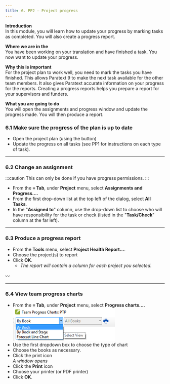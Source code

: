```yaml
---
title: 6. PP2 – Project progress
---
```

**Introduction**  
In this module, you will learn how to update your progress by marking tasks as completed. You will also create a progress report.

**Where we are in the**  
You have been working on your translation and have finished a task. You now want to update your progress.

**Why this is important**  
For the project plan to work well, you need to mark the tasks you have finished. This allows Paratext 9 to make the next task available for the other team members. It also gives Paratext accurate information on your progress for the reports. Creating a progress reports helps you prepare a report for your supervisors and funders.

**What you are going to do**  
You will open the assignments and progress window and update the progress made. You will then produce a report.


### 6.1 Make sure the progress of the plan is up to date
-  Open the project plan (using the button)
-  Update the progress on all tasks (see PP1 for instructions on each type of task).


----

### 6.2 Change an assignment
:::caution
This can only be done if you have progress permissions.
:::

-  From the **≡ Tab**, under **Project** menu, select **Assignments and Progress....**
-  From the first drop-down list at the top left of the dialog, select **All Tasks**.
-  In the "**Assigned to**" column, use the drop-down list to choose who will have responsibility for the task or check (listed in the "**Task/Check**" column at the far left).


----

### 6.3 Produce a progress report
-  From the **Tools** menu, select **Project Health Report...**.
-  Choose the project(s) to report
-  Click **OK**.  
   - *The report will contain a column for each project you selected.*

〰️




----
### 6.4 View team progress charts
-  From the **≡ Tab**, under **Project** menu, select **Progress charts....**
    ![](../media/c39b0bb812f828a6a704052c6f10ebf4.png)
-  Use the first dropdown box to choose the type of chart
-  Choose the books as necessary.
-  Click the print icon  
    *A window opens*
-  Click the **Print** icon
-  Choose your printer (or PDF printer)
-  Click **OK**.
